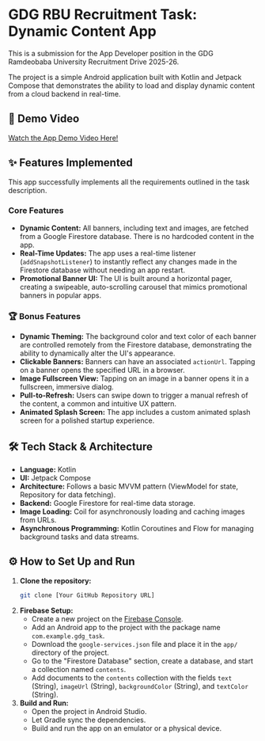 # GDG RBU Recruitment Task: Dynamic Content App

This is a submission for the App Developer position in the GDG Ramdeobaba University Recruitment Drive 2025-26.

The project is a simple Android application built with Kotlin and Jetpack Compose that demonstrates the ability to load and display dynamic content from a cloud backend in real-time.

## 🎥 Demo Video
<a href="https://youtube.com/shorts/UylxHZWGNTA?feature=share" target="_blank">
    Watch the App Demo Video Here!
</a>

## ✨ Features Implemented

This app successfully implements all the requirements outlined in the task description.

### Core Features
- **Dynamic Content:** All banners, including text and images, are fetched from a Google Firestore database. There is no hardcoded content in the app.
- **Real-Time Updates:** The app uses a real-time listener (`addSnapshotListener`) to instantly reflect any changes made in the Firestore database without needing an app restart.
- **Promotional Banner UI:** The UI is built around a horizontal pager, creating a swipeable, auto-scrolling carousel that mimics promotional banners in popular apps.

### 🏆 Bonus Features
- **Dynamic Theming:** The background color and text color of each banner are controlled remotely from the Firestore database, demonstrating the ability to dynamically alter the UI's appearance.
- **Clickable Banners:** Banners can have an associated `actionUrl`. Tapping on a banner opens the specified URL in a browser.
- **Image Fullscreen View:** Tapping on an image in a banner opens it in a fullscreen, immersive dialog.
- **Pull-to-Refresh:** Users can swipe down to trigger a manual refresh of the content, a common and intuitive UX pattern.
- **Animated Splash Screen:** The app includes a custom animated splash screen for a polished startup experience.

## 🛠️ Tech Stack & Architecture

- **Language:** Kotlin
- **UI:** Jetpack Compose
- **Architecture:** Follows a basic MVVM pattern (ViewModel for state, Repository for data fetching).
- **Backend:** Google Firestore for real-time data storage.
- **Image Loading:** Coil for asynchronously loading and caching images from URLs.
- **Asynchronous Programming:** Kotlin Coroutines and Flow for managing background tasks and data streams.

## ⚙️ How to Set Up and Run

1.  **Clone the repository:**
    ```bash
    git clone [Your GitHub Repository URL]
    ```
2.  **Firebase Setup:**
    - Create a new project on the [Firebase Console](https://console.firebase.google.com/).
    - Add an Android app to the project with the package name `com.example.gdg_task`.
    - Download the `google-services.json` file and place it in the `app/` directory of the project.
    - Go to the "Firestore Database" section, create a database, and start a collection named `contents`.
    - Add documents to the `contents` collection with the fields `text` (String), `imageUrl` (String), `backgroundColor` (String), and `textColor` (String).
3.  **Build and Run:**
    - Open the project in Android Studio.
    - Let Gradle sync the dependencies.
    - Build and run the app on an emulator or a physical device.
